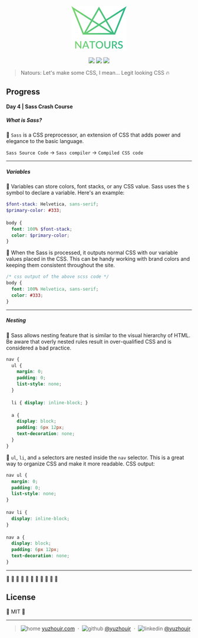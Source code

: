 <h3 style="text-align:center;font-weight: 300;" align="center">
  <img src="../img/logo-green-2x.png" width="150px">
</h3>

<p align="center">
  <img src="https://img.shields.io/badge/license-MIT-yellow.svg?style=flat-square">
  <img src="https://img.shields.io/badge/downloads-0k-yellow.svg?style=flat-square">
  <img src="https://img.shields.io/badge/build-passing-yellow.svg?style=flat-square">
</p>


> Natours: Let's make some CSS, I mean... Legit looking CSS 🔥



## Progress

#### Day 4 | Sass Crash Course


##### What is Sass?
🍈 `Sass` is a CSS preprocessor, an extension of CSS that adds power and elegance to the basic language.

`Sass Source Code` -> `Sass compiler` -> `Compiled CSS code`

---

##### Variables

🍇 Variables can store colors, font stacks, or any CSS value. Sass uses the `$` symbol to declare a variable. Here's an example:


```scss
$font-stack: Helvetica, sans-serif;
$primary-color: #333;

body {
  font: 100% $font-stack;
  color: $primary-color;
}
```
🍈 When the Sass is processed, it outputs normal CSS with our variable values placed in the CSS. This can be handy working with brand colors and keeping them consistent throughout the site.

```css
/* css output of the above scss code */
body {
  font: 100% Helvetica, sans-serif;
  color: #333;
}
```

---
##### Nesting

🍊 Sass allows nesting feature that is similar to the visual hierarchy of HTML. Be aware that overly nested rules result in over-qualified CSS and is considered a bad practice.


```scss
nav {
  ul {
    margin: 0;
    padding: 0;
    list-style: none;
  }

  li { display: inline-block; }

  a {
    display: block;
    padding: 6px 12px;
    text-decoration: none;
  }
}
```

🍋 `ul`, `li`, and `a` selectors are nested inside the `nav` selector. This is a great way to organize CSS and make it more readable. CSS output:

```css
nav ul {
  margin: 0;
  padding: 0;
  list-style: none;
}

nav li {
  display: inline-block;
}

nav a {
  display: block;
  padding: 6px 12px;
  text-decoration: none;
}
```
---

 🍌 🍍 🍎 🍏 🍐 🍑 🍒 🍓 🥝 🍅 🥥





## License

🌱 MIT 🌱

---





> ![home](http://yuzhoujr.com/emoji/home.svg) [yuzhoujr.com](http://www.yuzhoujr.com) &nbsp;&middot;&nbsp;
> ![github](http://yuzhoujr.com/emoji/github.svg)  [@yuzhoujr](https://github.com/yuzhoujr) &nbsp;&middot;&nbsp;
> ![linkedin](http://yuzhoujr.com/emoji/linkedin.svg)  [@yuzhoujr](https://linkedin.com/in/yuzhoujr)
